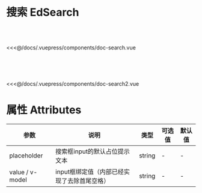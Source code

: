 # 搜索 EdSearch
<br/>

<doc-search />

<br>

<<<@/docs/.vuepress/components/doc-search.vue

<br>
<br>

<doc-search2 />

<br>

<<<@/docs/.vuepress/components/doc-search2.vue

# 属性 Attributes

| 参数 | 说明 | 类型 | 可选值 | 默认值 |
| ------ | ------ | ------ | ------ | ------ |
| placeholder | 搜索框input的默认占位提示文本 | string | - | - |
| value / v-model | input框绑定值（内部已经实现了去除首尾空格） | string | - | - |